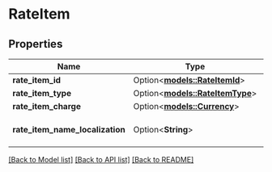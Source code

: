 # RateItem

## Properties

Name | Type | Description | Notes
------------ | ------------- | ------------- | -------------
**rate_item_id** | Option<[**models::RateItemId**](RateItemID.md)> |  | [optional]
**rate_item_type** | Option<[**models::RateItemType**](RateItemType.md)> |  | [optional]
**rate_item_charge** | Option<[**models::Currency**](Currency.md)> |  | [optional]
**rate_item_name_localization** | Option<**String**> | Used for the localization. | [optional]

[[Back to Model list]](../README.md#documentation-for-models) [[Back to API list]](../README.md#documentation-for-api-endpoints) [[Back to README]](../README.md)


